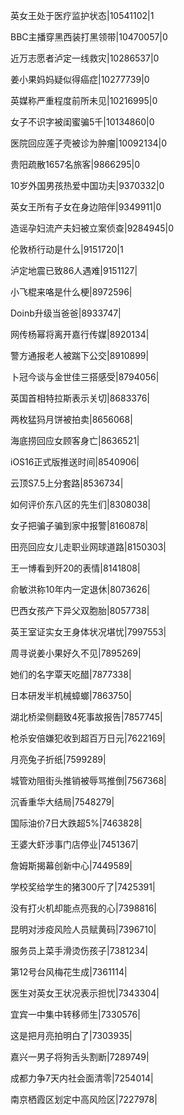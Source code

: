 英女王处于医疗监护状态|10541102|1

BBC主播穿黑西装打黑领带|10470057|0

近万志愿者泸定一线救灾|10286537|0

姜小果妈妈疑似得癌症|10277739|0

英媒称严重程度前所未见|10216995|0

女子不识字被闺蜜骗5千|10134860|0

医院回应莲子壳被诊为肿瘤|10092134|0

贵阳疏散1657名旅客|9866295|0

10岁外国男孩热爱中国功夫|9370332|0

英女王所有子女在身边陪伴|9349911|0

造谣孕妇流产夫妇被立案侦查|9284945|0

伦敦桥行动是什么|9151720|1

泸定地震已致86人遇难|9151127|

小飞棍来咯是什么梗|8972596|

Doinb升级当爸爸|8933747|

网传杨幂将离开嘉行传媒|8920134|

警方通报老人被踹下公交|8910899|

卜冠今谈与金世佳三搭感受|8794056|

英国首相特拉斯表示关切|8683376|

两枚猛犸月饼被拍卖|8656068|

海底捞回应女顾客身亡|8636521|

iOS16正式版推送时间|8540906|

云顶S7.5上分套路|8536734|

如何评价东八区的先生们|8308038|

女子把骗子骗到家中报警|8160878|

田亮回应女儿走职业网球道路|8150303|

王一博看到歼20的表情|8141808|

俞敏洪称10年内一定退休|8073626|

巴西女孩产下异父双胞胎|8057738|

英王室证实女王身体状况堪忧|7997553|

周寻说姜小果好久不见|7895269|

她们的名字覃天吃醋|7877338|

日本研发半机械蟑螂|7863750|

湖北桥梁侧翻致4死事故报告|7857745|

枪杀安倍嫌犯收到超百万日元|7622169|

月亮兔子折纸|7599289|

城管劝阻街头推销被辱骂推倒|7567368|

沉香重华大结局|7548279|

国际油价7日大跌超5%|7463828|

王婆大虾涉事门店停业|7451367|

詹姆斯揭幕创新中心|7449589|

学校奖给学生的猪300斤了|7425391|

没有打火机却能点亮我的心|7398816|

昆明对涉疫风险人员赋黄码|7396710|

服务员上菜手滑烫伤孩子|7381234|

第12号台风梅花生成|7361114|

医生对英女王状况表示担忧|7343304|

宜宾一中集中转移师生|7330576|

这是把月亮拍明白了|7303935|

嘉兴一男子将狗舌头割断|7289749|

成都力争7天内社会面清零|7254014|

南京栖霞区划定中高风险区|7227978|

